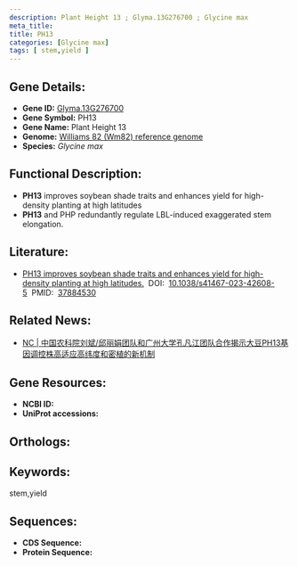 ```yaml
---
description: Plant Height 13 ; Glyma.13G276700 ; Glycine max
meta_title:
title: PH13
categories: [Glycine max]
tags: [ stem,yield ]
---
```


## Gene Details:
- **Gene ID:**	[Glyma.13G276700]()
- **Gene Symbol:** PH13
- **Gene Name:** Plant Height 13
- **Genome:** [Williams 82 (Wm82) reference genome]()
- **Species:** *Glycine max*

## Functional Description:
   - **PH13** improves soybean shade traits and enhances yield for high-density planting at high latitudes
   - **PH13** and PHP redundantly regulate LBL-induced exaggerated stem elongation.

## Literature:
   - [PH13 improves soybean shade traits and enhances yield for high-density planting at high latitudes.]( https://www.nature.com/articles/s41467-023-42608-5)&nbsp;&nbsp;DOI:&nbsp;&nbsp;[10.1038/s41467-023-42608-5](https://www.nature.com/articles/s41467-023-42608-5)&nbsp;&nbsp;PMID:&nbsp;&nbsp;[37884530](https://pubmed.ncbi.nlm.nih.gov/37884530/)

## Related News:
   - [NC | 中国农科院刘斌/邱丽娟团队和广州大学孔凡江团队合作揭示大豆PH13基因调控株高适应高纬度和密植的新机制](https://mp.weixin.qq.com/s?__biz=Mzg3MDEwNDEyMg==&mid=2247558467&idx=4&sn=0593e50d9d5d2ae2bd076b17540667c1&chksm=87754954886906ec807b77ba91e586eeee71dfae78b9b8f6408d4af20639d289bcc267886e69&scene=27#wechat_redirect)

## Gene Resources:
- **NCBI ID:** [](https://www.ncbi.nlm.nih.gov/gene/?term=)
- **UniProt accessions:** [](https://www.uniprot.org/uniprotkb//entry)

## Orthologs:

## Keywords:
stem,yield

## Sequences:
- **CDS Sequence:**
- **Protein Sequence:**
